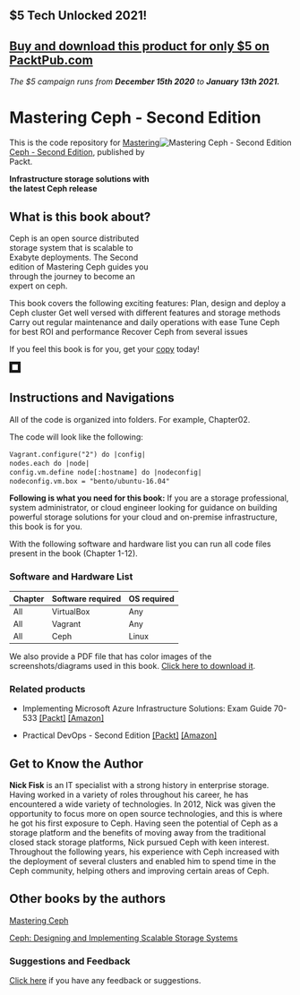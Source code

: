 ## $5 Tech Unlocked 2021!
[Buy and download this product for only $5 on PacktPub.com](https://www.packtpub.com/)
-----
*The $5 campaign         runs from __December 15th 2020__ to __January 13th 2021.__*

# Mastering Ceph - Second Edition

<a href="https://www.packtpub.com/virtualization-and-cloud/mastering-ceph-second-edition?utm_source=github&utm_medium=repository&utm_campaign=9781789610703 "><img src="https://dz13w8afd47il.cloudfront.net/sites/default/files/imagecache/ppv4_main_book_cover/B12200_MockupCover.png" alt="Mastering Ceph - Second Edition" height="256px" align="right"></a>

This is the code repository for [Mastering Ceph - Second Edition](https://www.packtpub.com/virtualization-and-cloud/mastering-ceph-second-edition?utm_source=github&utm_medium=repository&utm_campaign=9781789610703 ), published by Packt.

**Infrastructure storage solutions with the latest Ceph release**

## What is this book about?
Ceph is an open source distributed storage system that is scalable to Exabyte deployments. The Second edition of Mastering Ceph guides you through the journey to become an expert on ceph.

This book covers the following exciting features:
Plan, design and deploy a Ceph cluster 
Get well versed with different features and storage methods 
Carry out regular maintenance and daily operations with ease 
Tune Ceph for best ROI and performance 
Recover Ceph from several issues  

If you feel this book is for you, get your [copy](https://www.amazon.com/dp/1-789-61070-2) today!

<a href="https://www.packtpub.com/?utm_source=github&utm_medium=banner&utm_campaign=GitHubBanner"><img src="https://raw.githubusercontent.com/PacktPublishing/GitHub/master/GitHub.png" 
alt="https://www.packtpub.com/" border="5" /></a>

## Instructions and Navigations
All of the code is organized into folders. For example, Chapter02.

The code will look like the following:
```
Vagrant.configure("2") do |config|
nodes.each do |node|
config.vm.define node[:hostname] do |nodeconfig|
nodeconfig.vm.box = "bento/ubuntu-16.04" 
```

**Following is what you need for this book:**
If you are a storage professional, system administrator, or cloud engineer looking for guidance on building powerful storage solutions for your cloud and on-premise infrastructure, this book is for you.

With the following software and hardware list you can run all code files present in the book (Chapter 1-12).
### Software and Hardware List
| Chapter | Software required | OS required |
| -------- | ------------------------------------ | ----------------------------------- |
| All | VirtualBox | Any |
| All | Vagrant | Any |
| All | Ceph | Linux |


We also provide a PDF file that has color images of the screenshots/diagrams used in this book. [Click here to download it](https://www.packtpub.com/sites/default/files/downloads/9781789610703_ColorImages.pdf).

### Related products
* Implementing Microsoft Azure Infrastructure Solutions: Exam Guide 70-533 [[Packt]](https://www.packtpub.com/virtualization-and-cloud/implementing-microsoft-azure-infrastructure-solutions-exam-guide-70-533?utm_source=github&utm_medium=repository&utm_campaign=9781789137958 ) [[Amazon]](https://www.amazon.com/dp/1-789-13795-0)

* Practical DevOps - Second Edition [[Packt]](https://www.packtpub.com/virtualization-and-cloud/practical-devops-second-edition?utm_source=github&utm_medium=repository&utm_campaign=) [[Amazon]](https://www.amazon.com/dp/1-788-39257-4)

## Get to Know the Author
**Nick Fisk**
is an IT specialist with a strong history in enterprise storage. Having worked in a variety of roles throughout his career, he has encountered a wide variety of technologies. In 2012, Nick was given the opportunity to focus more on open source technologies, and this is where he got his first exposure to Ceph. Having seen the potential of Ceph as a storage platform and the benefits of moving away from the traditional closed stack storage platforms, Nick pursued Ceph with keen interest. 
Throughout the following years, his experience with Ceph increased with the deployment of several clusters and enabled him to spend time in the Ceph community, helping others and improving certain areas of Ceph.


## Other books by the authors
[Mastering Ceph](https://www.packtpub.com/big-data-and-business-intelligence/mastering-ceph?utm_source=github&utm_medium=repository&utm_campaign=9781785888786 )

[Ceph: Designing and Implementing Scalable Storage Systems](https://www.packtpub.com/networking-and-servers/ceph-designing-and-implementing-scalable-storage-systems?utm_source=github&utm_medium=repository&utm_campaign=9781788295413 )


### Suggestions and Feedback
[Click here](https://docs.google.com/forms/d/e/1FAIpQLSdy7dATC6QmEL81FIUuymZ0Wy9vH1jHkvpY57OiMeKGqib_Ow/viewform) if you have any feedback or suggestions.
